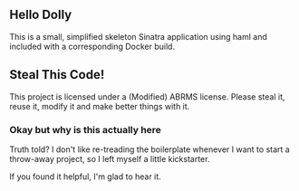 ## Hello Dolly

This is a small, simplified skeleton Sinatra application using haml and included with a corresponding Docker build.

## Steal This Code!

This project is licensed under a (Modified) ABRMS license. Please steal it, reuse it, modify it and make better things
with it.

### Okay but why is this actually here

Truth told? I don't like re-treading the boilerplate whenever I want to start a throw-away project, so I left myself a
little kickstarter.

If you found it helpful, I'm glad to hear it.
